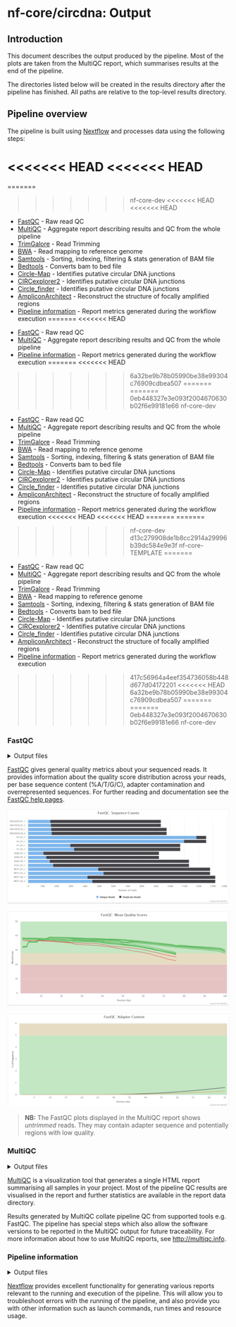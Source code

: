 # nf-core/circdna: Output

## Introduction

This document describes the output produced by the pipeline. Most of the plots are taken from the MultiQC report, which summarises results at the end of the pipeline.

The directories listed below will be created in the results directory after the pipeline has finished. All paths are relative to the top-level results directory.

<!-- TODO nf-core: Write this documentation describing your workflow's output -->

## Pipeline overview

The pipeline is built using [Nextflow](https://www.nextflow.io/) and processes data using the following steps:

<<<<<<< HEAD
<<<<<<< HEAD
=======
=======
>>>>>>> nf-core-dev
<<<<<<< HEAD
<<<<<<< HEAD
* [FastQC](#fastqc) - Raw read QC
* [MultiQC](#multiqc) - Aggregate report describing results and QC from the whole pipeline
* [TrimGalore](#trimgalore) - Read Trimming
* [BWA](#bwa) - Read mapping to reference genome
* [Samtools](#samtools) - Sorting, indexing, filtering & stats generation of BAM file
* [Bedtools](#bedtools) - Converts bam to bed file
* [Circle-Map](#circle-map) - Identifies putative circular DNA junctions
* [CIRCexplorer2](#circexplorer2) - Identifies putative circular DNA junctions
* [Circle_finder](#circle_finder) - Identifies putative circular DNA junctions
* [AmpliconArchitect](#ampliconarchitect) - Reconstruct the structure of focally amplified regions
* [Pipeline information](#pipeline-information) - Report metrics generated during the workflow execution
=======
<<<<<<< HEAD
-   [FastQC](#fastqc) - Raw read QC
-   [MultiQC](#multiqc) - Aggregate report describing results and QC from the whole pipeline
-   [Pipeline information](#pipeline-information) - Report metrics generated during the workflow execution
=======
<<<<<<< HEAD
>>>>>>> 6a32be9b78b05990be38e99304c76909cdbea507
=======
=======
>>>>>>> 0eb448327e3e093f2004670630b02f6e99181e66
>>>>>>> nf-core-dev
- [FastQC](#fastqc) - Raw read QC
- [MultiQC](#multiqc) - Aggregate report describing results and QC from the whole pipeline
- [TrimGalore](#trimgalore) - Read Trimming
- [BWA](#bwa) - Read mapping to reference genome
- [Samtools](#samtools) - Sorting, indexing, filtering & stats generation of BAM file
- [Bedtools](#bedtools) - Converts bam to bed file
- [Circle-Map](#circle-map) - Identifies putative circular DNA junctions
- [CIRCexplorer2](#circexplorer2) - Identifies putative circular DNA junctions
- [Circle_finder](#circle_finder) - Identifies putative circular DNA junctions
- [AmpliconArchitect](#ampliconarchitect) - Reconstruct the structure of focally amplified regions
- [Pipeline information](#pipeline-information) - Report metrics generated during the workflow execution
<<<<<<< HEAD
<<<<<<< HEAD
=======
=======
>>>>>>> nf-core-dev
>>>>>>> d13c279908de1b8cc2914a29996b39dc584e9e3f
>>>>>>> nf-core-TEMPLATE
=======
-   [FastQC](#fastqc) - Raw read QC
-   [MultiQC](#multiqc) - Aggregate report describing results and QC from the whole pipeline
-   [TrimGalore](#trimgalore) - Read Trimming
-   [BWA](#bwa) - Read mapping to reference genome
-   [Samtools](#samtools) - Sorting, indexing, filtering & stats generation of BAM file
-   [Bedtools](#bedtools) - Converts bam to bed file
-   [Circle-Map](#circle-map) - Identifies putative circular DNA junctions
-   [CIRCexplorer2](#circexplorer2) - Identifies putative circular DNA junctions
-   [Circle_finder](#circle_finder) - Identifies putative circular DNA junctions
-   [AmpliconArchitect](#ampliconarchitect) - Reconstruct the structure of focally amplified regions
-   [Pipeline information](#pipeline-information) - Report metrics generated during the workflow execution
>>>>>>> 417c56964a4eef354736058b448d677d04172201
<<<<<<< HEAD
>>>>>>> 6a32be9b78b05990be38e99304c76909cdbea507
=======
=======
>>>>>>> 0eb448327e3e093f2004670630b02f6e99181e66
>>>>>>> nf-core-dev

### FastQC

<details markdown="1">
<summary>Output files</summary>

<<<<<<< HEAD
<<<<<<< HEAD
- `fastqc/`
  - `*_fastqc.html`: FastQC report containing quality metrics.
  - `*_fastqc.zip`: Zip archive containing the FastQC report, tab-delimited data file and plot images.
=======
=======
>>>>>>> nf-core-dev
<<<<<<< HEAD
<<<<<<< HEAD
-   `fastqc/`
    -   `*_fastqc.html`: FastQC report containing quality metrics.
    -   `*_fastqc.zip`: Zip archive containing the FastQC report, tab-delimited data file and plot images.
=======
- `fastqc/`
  - `*_fastqc.html`: FastQC report containing quality metrics.
  - `*_fastqc.zip`: Zip archive containing the FastQC report, tab-delimited data file and plot images.
>>>>>>> d13c279908de1b8cc2914a29996b39dc584e9e3f
=======
-   `fastqc/`
    -   `*_fastqc.html`: FastQC report containing quality metrics.
    -   `*_fastqc.zip`: Zip archive containing the FastQC report, tab-delimited data file and plot images.
>>>>>>> 417c56964a4eef354736058b448d677d04172201
<<<<<<< HEAD
>>>>>>> 6a32be9b78b05990be38e99304c76909cdbea507
=======
=======
- `fastqc/`
  - `*_fastqc.html`: FastQC report containing quality metrics.
  - `*_fastqc.zip`: Zip archive containing the FastQC report, tab-delimited data file and plot images.
>>>>>>> 0eb448327e3e093f2004670630b02f6e99181e66
>>>>>>> nf-core-dev

</details>

[FastQC](http://www.bioinformatics.babraham.ac.uk/projects/fastqc/) gives general quality metrics about your sequenced reads. It provides information about the quality score distribution across your reads, per base sequence content (%A/T/G/C), adapter contamination and overrepresented sequences. For further reading and documentation see the [FastQC help pages](http://www.bioinformatics.babraham.ac.uk/projects/fastqc/Help/).

![MultiQC - FastQC sequence counts plot](images/mqc_fastqc_counts.png)

![MultiQC - FastQC mean quality scores plot](images/mqc_fastqc_quality.png)

![MultiQC - FastQC adapter content plot](images/mqc_fastqc_adapter.png)

> **NB:** The FastQC plots displayed in the MultiQC report shows _untrimmed_ reads. They may contain adapter sequence and potentially regions with low quality.

### MultiQC

<details markdown="1">
<summary>Output files</summary>

<<<<<<< HEAD
<<<<<<< HEAD
=======
=======
>>>>>>> nf-core-dev
<<<<<<< HEAD
<<<<<<< HEAD
=======
>>>>>>> 417c56964a4eef354736058b448d677d04172201
-   `multiqc/`
    -   `multiqc_report.html`: a standalone HTML file that can be viewed in your web browser.
    -   `multiqc_data/`: directory containing parsed statistics from the different tools used in the pipeline.
    -   `multiqc_plots/`: directory containing static images from the report in various formats.
<<<<<<< HEAD
=======
<<<<<<< HEAD
>>>>>>> 6a32be9b78b05990be38e99304c76909cdbea507
=======
=======
>>>>>>> 0eb448327e3e093f2004670630b02f6e99181e66
>>>>>>> nf-core-dev
- `multiqc/`
  - `multiqc_report.html`: a standalone HTML file that can be viewed in your web browser.
  - `multiqc_data/`: directory containing parsed statistics from the different tools used in the pipeline.
  - `multiqc_plots/`: directory containing static images from the report in various formats.
<<<<<<< HEAD
<<<<<<< HEAD
=======
>>>>>>> d13c279908de1b8cc2914a29996b39dc584e9e3f
=======
>>>>>>> 417c56964a4eef354736058b448d677d04172201
>>>>>>> 6a32be9b78b05990be38e99304c76909cdbea507
=======
>>>>>>> d13c279908de1b8cc2914a29996b39dc584e9e3f
=======
>>>>>>> 417c56964a4eef354736058b448d677d04172201
=======
>>>>>>> 0eb448327e3e093f2004670630b02f6e99181e66
>>>>>>> nf-core-dev

</details>

[MultiQC](http://multiqc.info) is a visualization tool that generates a single HTML report summarising all samples in your project. Most of the pipeline QC results are visualised in the report and further statistics are available in the report data directory.

Results generated by MultiQC collate pipeline QC from supported tools e.g. FastQC. The pipeline has special steps which also allow the software versions to be reported in the MultiQC output for future traceability. For more information about how to use MultiQC reports, see <http://multiqc.info>.

### Pipeline information

<details markdown="1">
<summary>Output files</summary>

<<<<<<< HEAD
<<<<<<< HEAD
=======
=======
>>>>>>> nf-core-dev
<<<<<<< HEAD
<<<<<<< HEAD
=======
>>>>>>> 417c56964a4eef354736058b448d677d04172201
-   `pipeline_info/`
    -   Reports generated by Nextflow: `execution_report.html`, `execution_timeline.html`, `execution_trace.txt` and `pipeline_dag.dot`/`pipeline_dag.svg`.
    -   Reports generated by the pipeline: `pipeline_report.html`, `pipeline_report.txt` and `software_versions.yml`. The `pipeline_report*` files will only be present if the `--email` / `--email_on_fail` parameter's are used when running the pipeline.
    -   Reformatted samplesheet files used as input to the pipeline: `samplesheet.valid.csv`.
<<<<<<< HEAD
=======
<<<<<<< HEAD
>>>>>>> 6a32be9b78b05990be38e99304c76909cdbea507
=======
=======
>>>>>>> 0eb448327e3e093f2004670630b02f6e99181e66
>>>>>>> nf-core-dev
- `pipeline_info/`
  - Reports generated by Nextflow: `execution_report.html`, `execution_timeline.html`, `execution_trace.txt` and `pipeline_dag.dot`/`pipeline_dag.svg`.
  - Reports generated by the pipeline: `pipeline_report.html`, `pipeline_report.txt` and `software_versions.yml`. The `pipeline_report*` files will only be present if the `--email` / `--email_on_fail` parameter's are used when running the pipeline.
  - Reformatted samplesheet files used as input to the pipeline: `samplesheet.valid.csv`.
<<<<<<< HEAD
<<<<<<< HEAD
=======
>>>>>>> d13c279908de1b8cc2914a29996b39dc584e9e3f
=======
>>>>>>> 417c56964a4eef354736058b448d677d04172201
>>>>>>> 6a32be9b78b05990be38e99304c76909cdbea507
=======
>>>>>>> d13c279908de1b8cc2914a29996b39dc584e9e3f
=======
>>>>>>> 417c56964a4eef354736058b448d677d04172201
=======
>>>>>>> 0eb448327e3e093f2004670630b02f6e99181e66
>>>>>>> nf-core-dev

</details>

[Nextflow](https://www.nextflow.io/docs/latest/tracing.html) provides excellent functionality for generating various reports relevant to the running and execution of the pipeline. This will allow you to troubleshoot errors with the running of the pipeline, and also provide you with other information such as launch commands, run times and resource usage.

